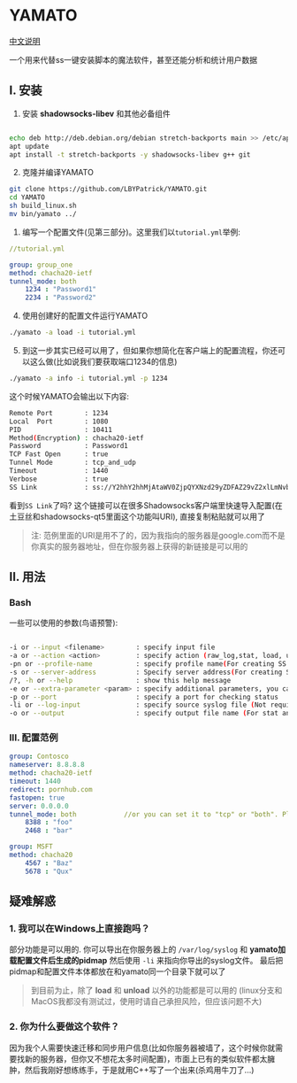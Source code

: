 # YAMATO

[中文说明](./README.zhCN.md)

一个用来代替ss一键安装脚本的魔法软件，甚至还能分析和统计用户数据

## I. 安装

1. 安装 **shadowsocks-libev** 和其他必备组件

```bash

echo deb http://deb.debian.org/debian stretch-backports main >> /etc/apt/sources.list
apt update
apt install -t stretch-backports -y shadowsocks-libev g++ git

```

2. 克隆并编译YAMATO

```bash
git clone https://github.com/LBYPatrick/YAMATO.git
cd YAMATO
sh build_linux.sh
mv bin/yamato ../
```

1. 编写一个配置文件(见第三部分)。这里我们以``tutorial.yml``举例:

```yaml
//tutorial.yml

group: group_one
method: chacha20-ietf
tunnel_mode: both
    1234 : "Password1"
    2234 : "Password2"

```
4. 使用创建好的配置文件运行YAMATO

```bash
./yamato -a load -i tutorial.yml
```

5. 到这一步其实已经可以用了，但如果你想简化在客户端上的配置流程，你还可以这么做(比如说我们要获取端口1234的信息)

```bash
./yamato -a info -i tutorial.yml -p 1234
```

这个时候YAMATO会输出以下内容:

```bash
Remote Port        : 1234
Local  Port        : 1080
PID                : 10411
Method(Encryption) : chacha20-ietf
Password           : Password1
TCP Fast Open      : true
Tunnel Mode        : tcp_and_udp
Timeout            : 1440
Verbose            : true
SS Link            : ss://Y2hhY2hhMjAtaWV0ZjpQYXNzd29yZDFAZ29vZ2xlLmNvbToxMjM0#group_one-1234
```

看到``SS Link``了吗? 这个链接可以在很多Shadowsocks客户端里快速导入配置(在土豆丝和shadowsocks-qt5里面这个功能叫URI), 直接复制粘贴就可以用了

> 注: 范例里面的URI是用不了的，因为我指向的服务器是google.com而不是你真实的服务器地址，但在你服务器上获得的新链接是可以用的

## II. 用法

### Bash

一些可以使用的参数(鸟语预警):
```bash

-i or --input <filename>        : specify input file
-a or --action <action>         : specify action (raw_log,stat, load, unload,log,info)
-pn or --profile-name           : specify profile name(For creating SS:// URI)
-s or --server-address          : Specify server address(For creating SS:// URI)
/?, -h or --help                : show this help message
-e or --extra-parameter <param> : specify additional parameters, you can do things like UDP relay or HTTP/TLS OBFS here
-p or --port                    : specify a port for checking status
-li or --log-input              : specify source syslog file (Not required, this is for analyzing log in devices other than your server)
-o or --output                  : specify output file name (For stat and log specified with --action, the default output filename is yamato_analyzed.log)


```

### III. 配置范例

```yaml
group: Contosco
nameserver: 8.8.8.8
method: chacha20-ietf
timeout: 1440
redirect: pornhub.com
fastopen: true
server: 0.0.0.0
tunnel_mode: both            //or you can set it to "tcp" or "both". Please keep in mind that it's NOT "tcp_only" or "tcp_and_udp" because I hate to do it that way.
    8388 : "foo"
    2468 : "bar"

group: MSFT
method: chacha20
    4567 : "Baz"
    5678 : "Qux"
```

## 疑难解惑

### 1. 我可以在Windows上直接跑吗？

部分功能是可以用的. 你可以导出在你服务器上的 ``/var/log/syslog`` 和 **yamato加载配置文件后生成的pidmap** 然后使用 ``-li`` 来指向你导出的syslog文件。 最后把pidmap和配置文件本体都放在和yamato同一个目录下就可以了

>到目前为止，除了 **load** 和 **unload** 以外的功能都是可以用的 (linux分支和MacOS我都没有测试过，使用时请自己承担风险，但应该问题不大)

### 2. 你为什么要做这个软件？

因为我个人需要快速迁移和同步用户信息(比如你服务器被墙了，这个时候你就需要找新的服务器，但你又不想花太多时间配置)，市面上已有的类似软件都太臃肿，然后我刚好想练练手，于是就用C++写了一个出来(杀鸡用牛刀了...)